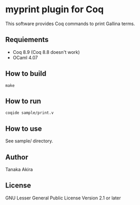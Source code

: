 # myprint plugin for Coq

This software provides Coq commands to print Gallina terms.

## Requiements

- Coq 8.9 (Coq 8.8 doesn't work)
- OCaml 4.07

## How to build

    make

## How to run

    coqide sample/print.v

## How to use

See sample/ directory.

## Author

Tanaka Akira

## License

GNU Lesser General Public License Version 2.1 or later
